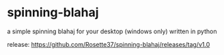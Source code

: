 # spinning-blahaj
a simple spinning blahaj for your desktop (windows only)
written in python

release:
https://github.com/Rosette37/spinning-blahaj/releases/tag/v1.0
